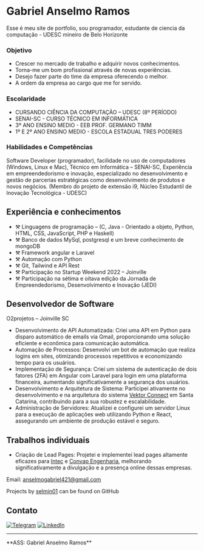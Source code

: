 # Gabriel Anselmo Ramos

Esse é meu site de portfolio, sou programador, estudante de ciencia da computação - UDESC
mineiro de Belo Horizonte 

### Objetivo

- Crescer no mercado de trabalho e adquirir novos conhecimentos.
- Torna-me um bom profissional através de novas experiências.
- Desejo fazer parte do time da empresa oferecendo o melhor.
- A ordem da empresa ao cargo que me for servido.

### Escolaridade

- CURSANDO CIÊNCIA DA COMPUTAÇÃO – UDESC (8º PERÍODO)
- SENAI-SC - CURSO TÉCNICO EM INFORMÁTICA
- 3º ANO ENSINO MEDIO - EEB PROF. GERMANO TIMM
- 1º E 2º ANO ENSINO MEDIO - ESCOLA ESTADUAL TRES PODERES

### Habilidades e Competências

Software Developer (programador), facilidade no uso de computadores (Windows, Linux e Mac), Técnico em Informática – SENAI-SC, Experiência em empreendedorismo e inovação, especializado no desenvolvimento e gestão de parcerias estratégicas como desenvolvimento de produtos e novos negócios. (Membro do projeto de extensão i9, Núcleo Estudantil de Inovação Tecnológica - UDESC)

## Experiência e conhecimentos

- ⚒️ Linguagens de programação – (C, Java - Orientado a objeto, Python, HTML, CSS, JavaScript, PHP e Haskell)
- ⚒️ Banco de dados MySql, postgresql e um breve conhecimento de mongoDB
- ⚒️ Framework angular e Laravel
- ⚒️ Automação com Python
- ⚒️ Git, Tailwind e API Rest
- ⚒️ Participação no Startup Weekend 2022 – Joinville
- ⚒️ Participação na sétima e oitava edição da Jornada de Empreendedorismo, Desenvolvimento e Inovação (JEDI)

## Desenvolvedor de Software
O2projetos – Joinville SC

 - Desenvolvimento de API Automatizada: Criei uma API em Python para disparo automático de emails via Gmail, proporcionando uma solução eficiente e econômica para comunicação automática.
 - Automação de Processos: Desenvolvi um bot de automação que realiza logins em sites, otimizando processos repetitivos e economizando tempo para os usuários.
 - Implementação de Segurança: Criei um sistema de autenticação de dois fatores (2FA) em Angular com Laravel para login em uma plataforma financeira, aumentando significativamente a segurança dos usuários.
 - Desenvolvimento e Arquitetura de Sistema: Participei ativamente no desenvolvimento e na arquitetura do sistema [Vektor Connect](https://vektor.connect.o2projetos.com.br/login) em Santa Catarina, contribuindo para a sua robustez e escalabilidade.
 - Administração de Servidores: Atualizei e configurei um servidor Linux para a execução de aplicações web utilizando Python e React, assegurando um ambiente de produção estável e seguro.

## Trabalhos individuais  

- Criação de Lead Pages: Projetei e implementei lead pages altamente eficazes para [Intec](https://www.intecenergia.com.br/) e [Convap Engenharia](http://www.convap.com.br/), melhorando significativamente a divulgação e a presença online dessas empresas.


Email: [anselmogabriel421@gmail.com](mailto:anselmogabriel421@gmail.com)

Projects by [selmin01](https://github.com/selmin01) can be found on GitHub


## Contato

[![Telegram](https://img.shields.io/badge/Telegram-2CA5E0?style=for-the-badge&logo=telegram&logoColor=white)](https://t.me/Selmin01) 
[![LinkedIn](https://img.shields.io/badge/linkedin-%230077B5.svg?style=for-the-badge&logo=linkedin&logoColor=white)](https://linkedin.com/in/gabriel-anselmo-9b577a220)

<hr>
**ASS: Gabriel Anselmo Ramos**

